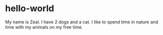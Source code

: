 # hello-world
My name is Zeal.
I have 2 dogs and a cat. I like to spend time in nature and time with my animals on my free time.
